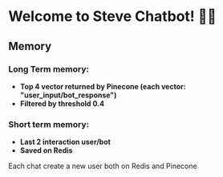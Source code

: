 # Welcome to Steve Chatbot! 🚀🤖
## Memory
### Long Term memory:
* **Top 4 vector returned by Pinecone (each vector: "user_input/bot_response")**
* **Filtered by threshold 0.4**
### Short term memory:
* **Last 2 interaction user/bot**
* **Saved on Redis**

Each chat create a new user both on Redis and Pinecone